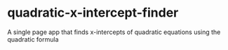 # quadratic-x-intercept-finder
A single page app that finds x-intercepts of quadratic equations using the quadratic formula
